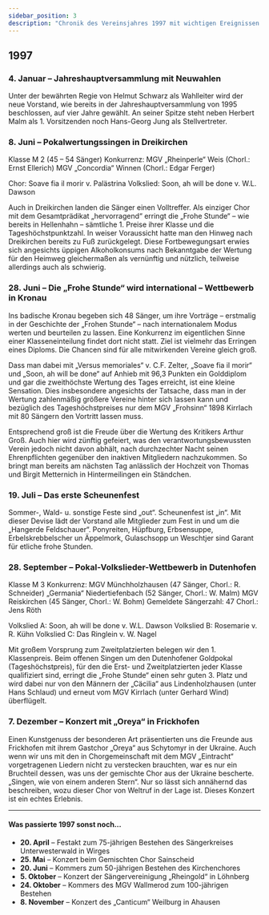 ```yaml
---
sidebar_position: 3
description: "Chronik des Vereinsjahres 1997 mit wichtigen Ereignissen wie der Jahreshauptversammlung, erfolgreichen Wettstreiten (Pokalwertungssingen in Dreikirchen, Wettbewerb in Kronau, Volksliederwettbewerb in Dutenhofen) und dem ersten Scheunenfest."
---
```


## 1997

### 4. Januar – Jahreshauptversammlung mit Neuwahlen

Unter der bewährten Regie von Helmut Schwarz als Wahlleiter wird der neue Vorstand, wie bereits in der Jahreshauptversammlung von 1995 beschlossen, auf vier Jahre gewählt. An seiner Spitze steht neben Herbert Malm als 1. Vorsitzenden noch Hans-Georg Jung als Stellvertreter.

### 8. Juni – Pokalwertungssingen in Dreikirchen

Klasse M 2 (45 – 54 Sänger)
Konkurrenz: MGV „Rheinperle“ Weis (Chorl.: Ernst Ellerich)
MGV „Concordia“ Winnen (Chorl.: Edgar Ferger)

Chor: Soave fia il morir v. Palästrina
Volkslied: Soon, ah will be done v. W.L. Dawson

Auch in Dreikirchen landen die Sänger einen Volltreffer. Als einziger Chor mit dem Gesamtprädikat „hervorragend“ erringt die „Frohe Stunde“ – wie bereits in Hellenhahn – sämtliche 1. Preise ihrer Klasse und die Tageshöchstpunktzahl. In weiser Voraussicht hatte man den Hinweg nach Dreikirchen bereits zu Fuß zurückgelegt. Diese Fortbewegungsart erwies sich angesichts üppigen Alkoholkonsums nach Bekanntgabe der Wertung für den Heimweg gleichermaßen als vernünftig und nützlich, teilweise allerdings auch als schwierig.

### 28. Juni – Die „Frohe Stunde“ wird international – Wettbewerb in Kronau

Ins badische Kronau begeben sich 48 Sänger, um ihre Vorträge – erstmalig in der Geschichte der „Frohen Stunde“ – nach internationalem Modus werten und beurteilen zu lassen. Eine Konkurrenz im eigentlichen Sinne einer Klasseneinteilung findet dort nicht statt. Ziel ist vielmehr das Erringen eines Diploms. Die Chancen sind für alle mitwirkenden Vereine gleich groß.

Dass man dabei mit „Versus memoriales“ v. C.F. Zelter, „Soave fia il morir“ und „Soon, ah will be done“ auf Anhieb mit 96,3 Punkten ein Golddiplom und gar die zweithöchste Wertung des Tages erreicht, ist eine kleine Sensation. Dies insbesondere angesichts der Tatsache, dass man in der Wertung zahlenmäßig größere Vereine hinter sich lassen kann und bezüglich des Tageshöchstpreises nur dem MGV „Frohsinn“ 1898 Kirrlach mit 80 Sängern den Vortritt lassen muss.

Entsprechend groß ist die Freude über die Wertung des Kritikers Arthur Groß. Auch hier wird zünftig gefeiert, was den verantwortungsbewussten Verein jedoch nicht davon abhält, nach durchzechter Nacht seinen Ehrenpflichten gegenüber den inaktiven Mitgliedern nachzukommen. So bringt man bereits am nächsten Tag anlässlich der Hochzeit von Thomas und Birgit Metternich in Hintermeilingen ein Ständchen.

### 19. Juli – Das erste Scheunenfest

Sommer-, Wald- u. sonstige Feste sind „out“. Scheunenfest ist „in“. Mit dieser Devise lädt der Vorstand alle Mitglieder zum Fest in und um die „Hangerde Feldschauer“. Ponyreiten, Hüpfburg, Erbsensuppe, Erbelskrebbelscher un Äppelmork, Gulaschsopp un Weschtjer sind Garant für etliche frohe Stunden.

### 28. September – Pokal-Volkslieder-Wettbewerb in Dutenhofen

Klasse M 3
Konkurrenz: MGV Münchholzhausen (47 Sänger, Chorl.: R. Schneider)
„Germania“ Niedertiefenbach (52 Sänger, Chorl.: W. Malm)
MGV Reiskirchen (45 Sänger, Chorl.: W. Bohm)
Gemeldete Sängerzahl: 47
Chorl.: Jens Röth

Volkslied A: Soon, ah will be done v. W.L. Dawson
Volkslied B: Rosemarie v. R. Kühn
Volkslied C: Das Ringlein v. W. Nagel

Mit großem Vorsprung zum Zweitplatzierten belegen wir den 1. Klassenpreis. Beim offenen Singen um den Dutenhofener Goldpokal (Tageshöchstpreis), für den die Erst- und Zweitplatzierten jeder Klasse qualifiziert sind, erringt die „Frohe Stunde“ einen sehr guten 3. Platz und wird dabei nur von den Männern der „Cäcilia“ aus Lindenholzhausen (unter Hans Schlaud) und erneut vom MGV Kirrlach (unter Gerhard Wind) überflügelt.

### 7. Dezember – Konzert mit „Oreya“ in Frickhofen

Einen Kunstgenuss der besonderen Art präsentierten uns die Freunde aus Frickhofen mit ihrem Gastchor „Oreya“ aus Schytomyr in der Ukraine. Auch wenn wir uns mit den in Chorgemeinschaft mit dem MGV „Eintracht“ vorgetragenen Liedern nicht zu verstecken brauchten, war es nur ein Bruchteil dessen, was uns der gemischte Chor aus der Ukraine bescherte. „Singen, wie von einem anderen Stern“. Nur so lässt sich annähernd das beschreiben, wozu dieser Chor von Weltruf in der Lage ist. Dieses Konzert ist ein echtes Erlebnis.

---

#### Was passierte 1997 sonst noch...

- **20. April** – Festakt zum 75-jährigen Bestehen des Sängerkreises Unterwesterwald in Wirges
- **25. Mai** – Konzert beim Gemischten Chor Sainscheid
- **20. Juni** – Kommers zum 50-jährigen Bestehen des Kirchenchores
- **5. Oktober** – Konzert der Sängervereinigung „Rheingold“ in Löhnberg
- **24. Oktober** – Kommers des MGV Wallmerod zum 100-jährigen Bestehen
- **8. November** – Konzert des „Canticum“ Weilburg in Ahausen
